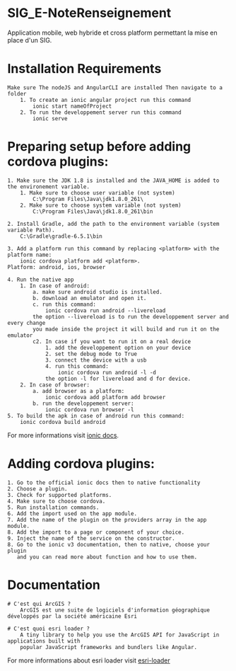 # SIG_E-NoteRenseignement
Application mobile, web hybride et cross platform permettant la mise en place d'un SIG.

# Installation Requirements 
	Make sure The nodeJS and AngularCLI are installed Then navigate to a folder 
		1. To create an ionic angular project run this command
			ionic start nameOfProject
		2. To run the developpement server run this command
			ionic serve
	
# Preparing setup before adding cordova plugins:
	1. Make sure the JDK 1.8 is installed and the JAVA_HOME is added to the environement variable.
		1. Make sure to choose user variable (not system)
			C:\Program Files\Java\jdk1.8.0_261\
		2. Make sure to choose system variable (not system)
			C:\Program Files\Java\jdk1.8.0_261\bin
		
	2. Install Gradle, add the path to the environment variable (system variable Path).
		C:\Gradle\gradle-6.5.1\bin

	3. Add a platform run this command by replacing <platform> with the platform name:
		ionic cordova platform add <platform>.
	Platform: android, ios, browser
	
	4. Run the native app
		1. In case of android: 
			a. make sure android studio is installed.
			b. download an emulator and open it.
			c. run this command:
				ionic cordova run android --livereload
			the option --livereload is to run the developpement server and every change
			you made inside the project it will build and run it on the emulator
			c2. In case if you want to run it on a real device
				1. add the developpement option on your device
				2. set the debug mode to True
				3. connect the device with a usb
				4. run this command:
					ionic cordova run android -l -d
				the option -l for livereload and d for device.
		2. In case of browser:
			a. add browser as a platform:
				ionic cordova add platform add browser
			b. run the developpement server:
				ionic cordova run browser -l
	5. To build the apk in case of android run this command:
		ionic cordova build android
	
For more informations visit [ionic docs](https://ionicframework.com/docs).						

# Adding cordova plugins:
	1. Go to the official ionic docs then to native functionality
	2. Choose a plugin.
	3. Check for supported platforms.
	4. Make sure to choose cordova.
	5. Run installation commands.
	6. Add the import used on the app module.
	7. Add the name of the plugin on the providers array in the app module.
	8. Add the import to a page or component of your choice.
	9. Inject the name of the service on the constructor.
	8. Go to the ionic v3 documentation, then to native, choose your plugin
	   and you can read more about function and how to use them.

# Documentation 
	# C'est qui ArcGIS ?
		ArcGIS est une suite de logiciels d'information géographique développés par la société américaine Esri
		
	# C'est quoi esri loader ?
		A tiny library to help you use the ArcGIS API for JavaScript in applications built with 
		popular JavaScript frameworks and bundlers like Angular.

For more informations about esri loader visit [esri-loader](https://github.com/Esri/esri-loader)

